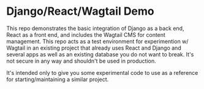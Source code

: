 # Django/React/Wagtail Demo

This repo demonstrates the basic integration of Django as a back end, React as a front end, and includes the Wagtail CMS for content management. This repo acts as a test environment for experimention w/ Wagtail in an existing project that already uses React and Django and several apps as well as an existing database you do not want to break. It's not secure in any way and shouldn't be used in production.

It's intended only to give you some experimental code to use as a reference for starting/maintaining a similar project.